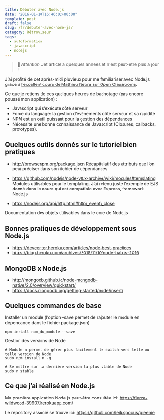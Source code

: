 ```yaml
---
title: Débuter avec Node.js
date: "2016-01-10T16:46:02+00:00"
template: post
draft: false
slug: /fr/debuter-avec-node-js/
category: Rétroviseur
tags:
  - autoformation
  - javascript
  - nodejs
---
```



> 👴 _Attention_ Cet article a quelques années et n'est peut-être plus à jour !

J&rsquo;ai profité de cet après-midi pluvieux pour me familiariser avec Node.js grâce à [l&rsquo;excellent cours de Mathieu Nebra sur Open Classrooms](https://openclassrooms.com/courses/des-applications-ultra-rapides-avec-node-js).

Ce que je retiens de ces quelques heures de bachotage (pas encore poussé mon application) :

* Javascript qui s&rsquo;exécute côté serveur
* Force du language: la gestion d&rsquo;événements côté serveur et sa rapidité
* NPM est un outil puissant pour la gestion des dépendances
* Nécessite une bonne connaissance de Javascript (Closures, callbacks, prototypes).

## Quelques outils donnés sur le tutoriel bien pratiques

* http://browsenpm.org/package.json
Récapitulatif des attributs que l&rsquo;on peut préciser dans son fichier de dépendances

* https://github.com/nodejs/node-v0.x-archive/wiki/modules#templating
Modules utilisables pour le templating. J&rsquo;ai retenu juste l&rsquo;exemple de EJS donné dans le cours qui est compatible avec Express, framework Node.js

* https://nodejs.org/api/http.html#http\_event\_close

Documentation des objets utilisables dans le core de Node.js

## Bonnes pratiques de développement sous Node.js

* https://devcenter.heroku.com/articles/node-best-practices
* https://blog.heroku.com/archives/2015/11/10/node-habits-2016

## MongoDB x Node.js

* http://mongodb.github.io/node-mongodb-native/2.0/overview/quickstart/
* https://docs.mongodb.org/getting-started/node/insert/

## Quelques commandes de base

Installer un module (l&rsquo;option &#8211;save permet de rajouter le module en dépendance dans le fichier package.json)

```npm install nom_du_module --save```

Gestion des versions de Node

```
# Module n permet de gérer plus facilement le switch vers telle ou telle version de Node
sudo npm install n -g

# Se mettre sur la dernière version la plus stable de Node
sudo n stable
```
 

## Ce que j&rsquo;ai réalisé en Node.js

Ma première application Node.js peut-être consultée ici: https://fierce-wildwood-39907.herokuapp.com/

Le repository associé se trouve ici: https://github.com/leiluspocus/greenie
